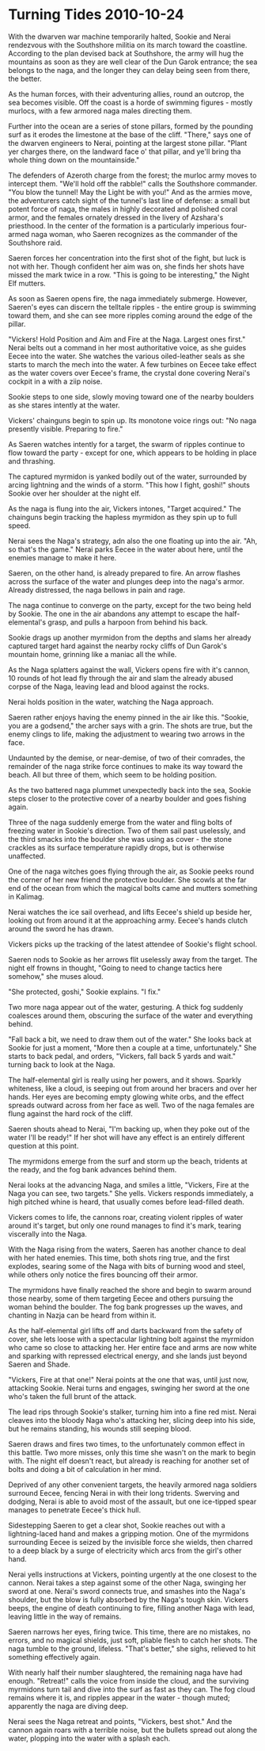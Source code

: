 <!-- TITLE: Turning Tides 2010-10-24 -->
<!-- SUBTITLE: A game log for Turning Tides -->

# Turning Tides 2010-10-24

With the dwarven war machine temporarily halted, Sookie and Nerai rendezvous with the Southshore militia on its march toward the coastline. According to the plan devised back at Southshore, the army will hug the mountains as soon as they are well clear of the Dun Garok entrance; the sea belongs to the naga, and the longer they can delay being seen from there, the better.

As the human forces, with their adventuring allies, round an outcrop, the sea becomes visible. Off the coast is a horde of swimming figures - mostly murlocs, with a few armored naga males directing them.

Further into the ocean are a series of stone pillars, formed by the pounding surf as it erodes the limestone at the base of the cliff. "There," says one of the dwarven engineers to Nerai, pointing at the largest stone pillar. "Plant yer charges there, on the landward face o' that pillar, and ye'll bring tha whole thing down on the mountainside."

The defenders of Azeroth charge from the forest; the murloc army moves to intercept them. "We'll hold off the rabble!" calls the Southshore commander. "You blow the tunnel! May the Light be with you!" And as the armies move, the adventurers catch sight of the tunnel's last line of defense: a small but potent force of naga, the males in highly decorated and polished coral armor, and the females ornately dressed in the livery of Azshara's priesthood. In the center of the formation is a particularly imperious four-armed naga woman, who Saeren recognizes as the commander of the Southshore raid.

Saeren forces her concentration into the first shot of the fight, but luck is not with her. Though confident her aim was on, she finds her shots have missed the mark twice in a row. "This is going to be interesting," the Night Elf mutters.

As soon as Saeren opens fire, the naga immediately submerge. However, Saeren's eyes can discern the telltale ripples - the entire group is swimming toward them, and she can see more ripples coming around the edge of the pillar.

"Vickers! Hold Position and Aim and Fire at the Naga. Largest ones first." Nerai belts out a command in her most authoritative voice, as she guides Eecee into the water. She watches the various oiled-leather seals as she starts to march the mech into the water. A few turbines on Eecee take effect as the water covers over Eecee's frame, the crystal done covering Nerai's cockpit in a with a ziip noise.

Sookie steps to one side, slowly moving toward one of the nearby boulders as she stares intently at the water.

Vickers' chainguns begin to spin up. Its monotone voice rings out: "No naga presently visible. Preparing to fire."

As Saeren watches intently for a target, the swarm of ripples continue to flow toward the party - except for one, which appears to be holding in place and thrashing.

The captured myrmidon is yanked bodily out of the water, surrounded by arcing lightning and the winds of a storm. "This how I fight, goshi!" shouts Sookie over her shoulder at the night elf.

As the naga is flung into the air, Vickers intones, "Target acquired." The chainguns begin tracking the hapless myrmidon as they spin up to full speed.

Nerai sees the Naga's strategy, adn also the one floating up into the air. "Ah, so that's the game." Nerai parks Eecee in the water about here, until the enemies manage to make it here.

Saeren, on the other hand, is already prepared to fire. An arrow flashes across the surface of the water and plunges deep into the naga's armor. Already distressed, the naga bellows in pain and rage.

The naga continue to converge on the party, except for the two being held by Sookie. The one in the air abandons any attempt to escape the half-elemental's grasp, and pulls a harpoon from behind his back.

Sookie drags up another myrmidon from the depths and slams her already captured target hard against the nearby rocky cliffs of Dun Garok's mountain home, grinning like a maniac all the while.

As the Naga splatters against the wall, Vickers opens fire with it's cannon, 10 rounds of hot lead fly through the air and slam the already abused corpse of the Naga, leaving lead and blood against the rocks.

Nerai holds position in the water, watching the Naga approach.

Saeren rather enjoys having the enemy pinned in the air like this. "Sookie, you are a godsend," the archer says with a grin. The shots are true, but the enemy clings to life, making the adjustment to wearing two arrows in the face.

Undaunted by the demise, or near-demise, of two of their comrades, the remainder of the naga strike force continues to make its way toward the beach. All but three of them, which seem to be holding position.

As the two battered naga plummet unexpectedly back into the sea, Sookie steps closer to the protective cover of a nearby boulder and goes fishing again.

Three of the naga suddenly emerge from the water and fling bolts of freezing water in Sookie's direction. Two of them sail past uselessly, and the third smacks into the boulder she was using as cover - the stone crackles as its surface temperature rapidly drops, but is otherwise unaffected.

One of the naga witches goes flying through the air, as Sookie peeks round the corner of her new friend the protective boulder. She scowls at the far end of the ocean from which the magical bolts came and mutters something in Kalimag.

Nerai watches the ice sail overhead, and lifts Eecee's shield up beside her, looking out from around it at the approaching army. Eecee's hands clutch around the sword he has drawn.

Vickers picks up the tracking of the latest attendee of Sookie's flight school.

Saeren nods to Sookie as her arrows flit uselessly away from the target. The night elf frowns in thought, "Going to need to change tactics here somehow," she muses aloud.

"She protected, goshi," Sookie explains. "I fix."

Two more naga appear out of the water, gesturing. A thick fog suddenly coalesces around them, obscuring the surface of the water and everything behind.

"Fall back a bit, we need to draw them out of the water." She looks back at Sookie for just a moment, "More then a couple at a time, unfortunately." She starts to back pedal, and orders, "Vickers, fall back 5 yards and wait." turning back to look at the Naga.

The half-elemental girl is really using her powers, and it shows. Sparkly whiteness, like a cloud, is seeping out from around her bracers and over her hands. Her eyes are becoming empty glowing white orbs, and the effect spreads outward across from her face as well. Two of the naga females are flung against the hard rock of the cliff.

Saeren shouts ahead to Nerai, "I'm backing up, when they poke out of the water I'll be ready!" If her shot will have any effect is an entirely different question at this point.

The myrmidons emerge from the surf and storm up the beach, tridents at the ready, and the fog bank advances behind them.

Nerai looks at the advancing Naga, and smiles a little, "Vickers, Fire at the Naga you can see, two targets." She yells. Vickers responds immediately, a high pitched whine is heard, that usually comes before lead-filled death.

Vickers comes to life, the cannons roar, creating violent ripples of water around it's target, but only one round manages to find it's mark, tearing viscerally into the Naga.

With the Naga rising from the waters, Saeren has another chance to deal with her hated enemies. This time, both shots ring true, and the first explodes, searing some of the Naga with bits of burning wood and steel, while others only notice the fires bouncing off their armor.

The myrmidons have finally reached the shore and begin to swarm around those nearby, some of them targeting Eecee and others pursuing the woman behind the boulder. The fog bank progresses up the waves, and chanting in Nazja can be heard from within it.

As the half-elemental girl lifts off and darts backward from the safety of cover, she lets loose with a spectacular lightning bolt against the myrmidon who came so close to attacking her. Her entire face and arms are now white and sparking with repressed electrical energy, and she lands just beyond Saeren and Shade.

"Vickers, Fire at that one!" Nerai points at the one that was, until just now, attacking Sookie. Nerai turns and engages, swinging her sword at the one who's taken the full brunt of the attack.

The lead rips through Sookie's stalker, turning him into a fine red mist. Nerai cleaves into the bloody Naga who's attacking her, slicing deep into his side, but he remains standing, his wounds still seeping blood.

Saeren draws and fires two times, to the unfortunately common effect in this battle. Two more misses, only this time she wasn't on the mark to begin with. The night elf doesn't react, but already is reaching for another set of bolts and doing a bit of calculation in her mind.

Deprived of any other convenient targets, the heavily armored naga soldiers surround Eecee, fencing Nerai in with their long tridents. Swerving and dodging, Nerai is able to avoid most of the assault, but one ice-tipped spear manages to penetrate Eecee's thick hull.

Sidestepping Saeren to get a clear shot, Sookie reaches out with a lightning-laced hand and makes a gripping motion. One of the myrmidons surrounding Eecee is seized by the invisible force she wields, then charred to a deep black by a surge of electricity which arcs from the girl's other hand.

Nerai yells instructions at Vickers, pointing urgently at the one closest to the cannon. Nerai takes a step against some of the other Naga, swinging her sword at one. Nerai's sword connects true, and smashes into the Naga's shoulder, but the blow is fully absorbed by the Naga's tough skin. Vickers beeps, the engine of death continuing to fire, filling another Naga with lead, leaving little in the way of remains.

Saeren narrows her eyes, firing twice. This time, there are no mistakes, no errors, and no magical shields, just soft, pliable flesh to catch her shots. The naga tumble to the ground, lifeless. "That's better," she sighs, relieved to hit something effectively again.

With nearly half their number slaughtered, the remaining naga have had enough. "Retreat!" calls the voice from inside the cloud, and the surviving myrmidons turn tail and dive into the surf as fast as they can. The fog cloud remains where it is, and ripples appear in the water - though muted; apparently the naga are diving deep.

Nerai sees the Naga retreat and points, "Vickers, best shot." And the cannon again roars with a terrible noise, but the bullets spread out along the water, plopping into the water with a splash each.